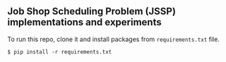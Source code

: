## Job Shop Scheduling Problem (JSSP) implementations and experiments
To run this repo, clone it and install packages from `requirements.txt` file.
```
$ pip install -r requirements.txt
```